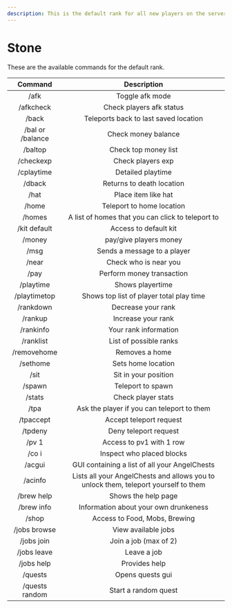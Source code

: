 ```yaml
---
description: This is the default rank for all new players on the server.
---
```


# Stone

These are the available commands for the default rank.&#x20;

|      Command     |                                     Description                                     |
| :--------------: | :---------------------------------------------------------------------------------: |
|       /afk       |                                   Toggle afk mode                                   |
|     /afkcheck    |                               Check players afk status                              |
|       /back      |                        Teleports back to last saved location                        |
| /bal or /balance |                                 Check money balance                                 |
|      /baltop     |                                 Check top money list                                |
|     /checkexp    |                                  Check players exp                                  |
|    /cplaytime    |                                  Detailed playtime                                  |
|      /dback      |                              Returns to death location                              |
|       /hat       |                                 Place item like hat                                 |
|       /home      |                              Teleport to home location                              |
|      /homes      |                  A list of homes that you can click to teleport to                  |
|   /kit default   |                                Access to default kit                                |
|      /money      |                                pay/give players money                               |
|       /msg       |                             Sends a message to a player                             |
|       /near      |                                Check who is near you                                |
|       /pay       |                              Perform money transaction                              |
|     /playtime    |                                   Shows playertime                                  |
|   /playtimetop   |                       Shows top list of player total play time                      |
|     /rankdown    |                                  Decrease your rank                                 |
|      /rankup     |                                  Increase your rank                                 |
|     /rankinfo    |                                Your rank information                                |
|     /ranklist    |                                List of possible ranks                               |
|    /removehome   |                                    Removes a home                                   |
|     /sethome     |                                  Sets home location                                 |
|       /sit       |                                 Sit in your position                                |
|      /spawn      |                                  Teleport to spawn                                  |
|      /stats      |                                  Check player stats                                 |
|       /tpa       |                      Ask the player if you can teleport to them                     |
|     /tpaccept    |                               Accept teleport request                               |
|      /tpdeny     |                                Deny teleport request                                |
|       /pv 1      |                               Access to pv1 with 1 row                              |
|       /co i      |                              Inspect who placed blocks                              |
|      /acgui      |                    GUI containing a list of all your AngelChests                    |
|      /acinfo     | Lists all your AngelChests and allows you to unlock them, teleport yourself to them |
|    /brew help    |                                 Shows the help page                                 |
|    /brew info    |                        Information about your own drunkeness                        |
|       /shop      |                            Access to Food, Mobs, Brewing                            |
|   /jobs browse   |                                 View available jobs                                 |
|    /jobs join    |                                Join a job (max of 2)                                |
|    /jobs leave   |                                     Leave a job                                     |
|    /jobs help    |                                    Provides help                                    |
|      /quests     |                                   Opens quests gui                                  |
|  /quests random  |                                 Start a random quest                                |
